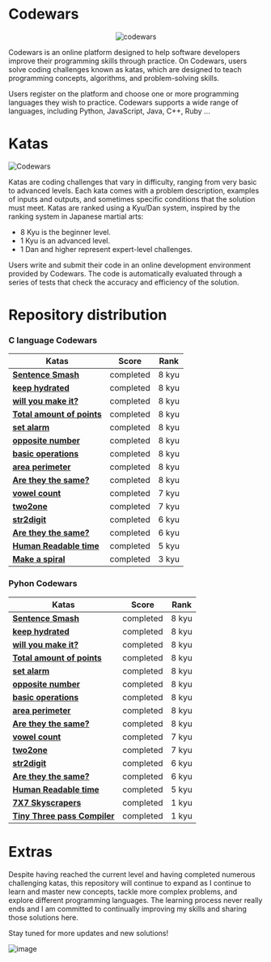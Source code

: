 # Codewars
<p align="center">
  <img src="https://github.com/user-attachments/assets/47dc2e45-7181-4758-8277-92ad43cb2f22" alt="codewars">
</p>

Codewars is an online platform designed to help software developers improve their programming skills through practice. On Codewars, users solve coding challenges known as katas, which are designed to teach programming concepts, algorithms, and problem-solving skills.

Users register on the platform and choose one or more programming languages ​​they wish to practice. Codewars supports a wide range of languages, including Python, JavaScript, Java, C++, Ruby ... 

# Katas
![Codewars](https://www.codewars.com/users/Ismaelucky342/badges/large)

Katas are coding challenges that vary in difficulty, ranging from very basic to advanced levels. Each kata comes with a problem description, examples of inputs and outputs, and sometimes specific conditions that the solution must meet.
Katas are ranked using a Kyu/Dan system, inspired by the ranking system in Japanese martial arts:
- 8 Kyu is the beginner level.
- 1 Kyu is an advanced level.
- 1 Dan and higher represent expert-level challenges.

Users write and submit their code in an online development environment provided by Codewars. The code is automatically evaluated through a series of tests that check the accuracy and efficiency of the solution.

# Repository distribution 
### C language Codewars
| Katas | Score | Rank |
|--------|--------|---------------|
|[**Sentence Smash**](https://github.com/ismaelucky342/Codewars/tree/main/Codewars_C/8kyu/ex00) | completed | 8 kyu |
|[**keep hydrated**](https://github.com/ismaelucky342/Codewars/tree/main/Codewars_C/8kyu/ex01) | completed |  8 kyu |
|[**will you make it?**](https://github.com/ismaelucky342/Codewars/tree/main/Codewars_C/8kyu/ex02) | completed |  8 kyu |
|[**Total amount of points**](https://github.com/ismaelucky342/Codewars/tree/main/Codewars_C/8kyu/ex03) | completed |  8 kyu |
|[**set alarm**](https://github.com/ismaelucky342/Codewars/tree/main/Codewars_C/8kyu/ex04) | completed |  8 kyu |
|[**opposite number**](https://github.com/ismaelucky342/Codewars/tree/main/Codewars_C/8kyu/ex05) | completed |  8 kyu |
|[**basic operations**](https://github.com/ismaelucky342/Codewars/tree/main/Codewars_C/8kyu/ex06) | completed |  8 kyu |
|[**area perimeter**](https://github.com/ismaelucky342/Codewars/tree/main/Codewars_C/8kyu/ex07) | completed |  8 kyu |
|[**Are they the same?**](https://github.com/ismaelucky342/Codewars/tree/main/Codewars_C/8kyu/ex08) | completed |  8 kyu |
|[**vowel count**](https://github.com/ismaelucky342/Codewars/tree/main/Codewars_C/7kyu/ex00) | completed |  7 kyu |
|[**two2one**](https://github.com/ismaelucky342/Codewars/tree/main/Codewars_C/7kyu/ex01) | completed |  7 kyu |
|[**str2digit**](https://github.com/ismaelucky342/Codewars/tree/main/Codewars_C/6kyu/ex00) | completed |  6 kyu |
|[**Are they the same?**](https://github.com/ismaelucky342/Codewars/tree/main/Codewars_C/6kyu/ex01) | completed |  6 kyu |
|[**Human Readable time**](https://github.com/ismaelucky342/Codewars/tree/main/Codewars_C/5%20kyu/ex00) | completed |  5 kyu |
|[**Make a spiral**](https://github.com/ismaelucky342/Codewars/tree/main/Codewars_C/3kyu/ex00) | completed |  3 kyu |



### Pyhon Codewars

| Katas | Score | Rank |
|--------|--------|---------------|
|[**Sentence Smash**](https://github.com/ismaelucky342/Codewars/tree/main/Codewars_Python/8kyu/ex00) | completed | 8 kyu |
|[**keep hydrated**](https://github.com/ismaelucky342/Codewars/tree/main/Codewars_Python/8kyu/ex01) | completed |  8 kyu |
|[**will you make it?**](https://github.com/ismaelucky342/Codewars/tree/main/Codewars_Python/8kyu/ex02) | completed |  8 kyu |
|[**Total amount of points**](https://github.com/ismaelucky342/Codewars/tree/main/Codewars_Python/8kyu/ex03) | completed |  8 kyu |
|[**set alarm**](https://github.com/ismaelucky342/Codewars/tree/main/Codewars_Python/8kyu/ex04) | completed |  8 kyu |
|[**opposite number**](https://github.com/ismaelucky342/Codewars/tree/main/Codewars_Python/8kyu/ex05) | completed |  8 kyu |
|[**basic operations**](https://github.com/ismaelucky342/Codewars/tree/main/Codewars_Python/8kyu/ex06) | completed |  8 kyu |
|[**area perimeter**](https://github.com/ismaelucky342/Codewars/tree/main/Codewars_Python/8kyu/ex07) | completed |  8 kyu |
|[**Are they the same?**](https://github.com/ismaelucky342/Codewars/tree/main/Codewars_Python/8kyu/ex08) | completed |  8 kyu |
|[**vowel count**](https://github.com/ismaelucky342/Codewars/tree/main/Codewars_Python/7kyu/ex00) | completed |  7 kyu |
|[**two2one**](https://github.com/ismaelucky342/Codewars/tree/main/Codewars_Python/7kyu/ex01) | completed |  7 kyu |
|[**str2digit**](https://github.com/ismaelucky342/Codewars/tree/main/Codewars_Python/6kyu/ex00) | completed |  6 kyu |
|[**Are they the same?**](https://github.com/ismaelucky342/Codewars/tree/main/Codewars_Python/6kyu/ex01) | completed |  6 kyu |
|[**Human Readable time**](https://github.com/ismaelucky342/Codewars/tree/main/Codewars_Python/5kyu/ex00) | completed |  5 kyu |
|[**7X7 Skyscrapers**](https://github.com/ismaelucky342/Codewars/tree/main/Codewars_Python/1kyu/ex00) | completed |  1 kyu |
|[**Tiny Three pass Compiler**](https://github.com/ismaelucky342/Codewars/tree/main/Codewars_Python/1kyu/ex01) | completed |  1 kyu |


# Extras 
Despite having reached the current level and having completed numerous challenging katas, this repository will continue to expand as I continue to learn and master new concepts, tackle more complex problems, and explore different programming languages. The learning process never really ends and I am committed to continually improving my skills and sharing those solutions here.

Stay tuned for more updates and new solutions!

![image](https://github.com/user-attachments/assets/ac8be8e3-0c93-4d7b-9618-2be8935e1963)


